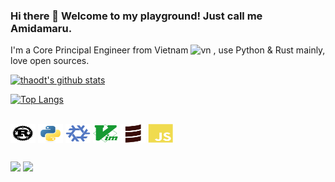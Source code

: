 ### Hi there 👋 Welcome to my playground! Just call me Amidamaru.

I'm a Core Principal Engineer from Vietnam <img src="https://static.dwcdn.net/css/flag-icons/flags/4x3/vn.svg" alt="vn" height="30"/> , use Python & Rust mainly, love open sources.

[![thaodt's github stats](https://github-readme-stats.vercel.app/api?username=thaodt&show_icons=true&theme=dracula&include_all_commits=true&count_private=true&cache_seconds=86400)](https://github.com/thaodt/thaodt)

[![Top Langs](https://github-readme-stats.vercel.app/api/top-langs/?username=thaodt&layout=compact&theme=dracula&cache_seconds=86400)](https://github.com/thaodt/thaodt)

<div style="display: inline_block"><br>
  <img align="center" alt="thaodt-rust" height="30" width="40" src="https://raw.githubusercontent.com/devicons/devicon/master/icons/rust/rust-plain.svg">
  <img align="center" alt="thaodt-python" height="30" width="40" src="https://raw.githubusercontent.com/devicons/devicon/master/icons/python/python-original.svg">
  <img align="center" alt="thaodt-nix" height="30" width="40" src="https://raw.githubusercontent.com/devicons/devicon/master/icons/nixos/nixos-plain.svg">
  <img align="center" alt="thaodt-nvim" height="30" width="40" src="https://raw.githubusercontent.com/devicons/devicon/master/icons/vim/vim-plain.svg">
  <img align="center" alt="thaodt-scala" height="30" width="40" src="https://raw.githubusercontent.com/devicons/devicon/master/icons/scala/scala-plain.svg">
  <img align="center" alt="thaodt-js" height="30" width="40" src="https://raw.githubusercontent.com/devicons/devicon/master/icons/javascript/javascript-plain.svg">
  </div>

##

<div>
  <a href="https://twitter.com/dreamsparkis" target="_blank"><img src="https://img.shields.io/badge/-Twitter-%23E4405F?style=for-the-badge&logo=twitter&logoColor=white" target="_blank"></a>
  <a href = "mailto:ardtimeit@gmail.com"><img src="https://img.shields.io/badge/-Gmail-%23333?style=for-the-badge&logo=gmail&logoColor=white" target="_blank"></a>

</div>
